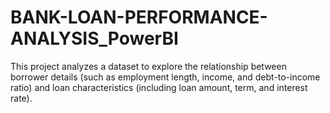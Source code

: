 # BANK-LOAN-PERFORMANCE-ANALYSIS_PowerBI
This project analyzes a dataset to explore the relationship between  borrower details (such as employment length, income, and debt-to-income ratio) and loan  characteristics (including loan amount, term, and interest rate).
